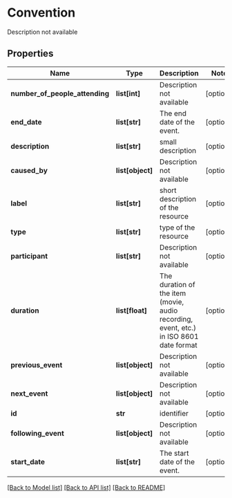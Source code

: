 # Convention

Description not available
## Properties
Name | Type | Description | Notes
------------ | ------------- | ------------- | -------------
**number_of_people_attending** | **list[int]** | Description not available | [optional] 
**end_date** | **list[str]** | The end date of the event. | [optional] 
**description** | **list[str]** | small description | [optional] 
**caused_by** | **list[object]** | Description not available | [optional] 
**label** | **list[str]** | short description of the resource | [optional] 
**type** | **list[str]** | type of the resource | [optional] 
**participant** | **list[str]** | Description not available | [optional] 
**duration** | **list[float]** | The duration of the item (movie, audio recording, event, etc.) in ISO 8601 date format | [optional] 
**previous_event** | **list[object]** | Description not available | [optional] 
**next_event** | **list[object]** | Description not available | [optional] 
**id** | **str** | identifier | [optional] 
**following_event** | **list[object]** | Description not available | [optional] 
**start_date** | **list[str]** | The start date of the event. | [optional] 

[[Back to Model list]](../README.md#documentation-for-models) [[Back to API list]](../README.md#documentation-for-api-endpoints) [[Back to README]](../README.md)


